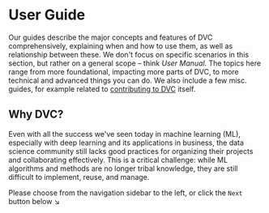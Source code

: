 # User Guide

Our guides describe the major concepts and features of DVC comprehensively,
explaining when and how to use them, as well as relationship between these. We
don't focus on specific scenarios in this section, but rather on a general scope
– think _User Manual_. The topics here range from more foundational, impacting
more parts of DVC, to more technical and advanced things you can do. We also
include a few misc. guides, for example related to
[contributing to DVC](/doc/user-guide/contributing/core) itself.

## Why DVC?

Even with all the success we've seen today in machine learning (ML), especially
with deep learning and its applications in business, the data science community
still lacks good practices for organizing their projects and collaborating
effectively. This is a critical challenge: while ML algorithms and methods are
no longer tribal knowledge, they are still difficult to implement, reuse, and
manage.

Please choose from the navigation sidebar to the left, or click the `Next`
button below ↘
